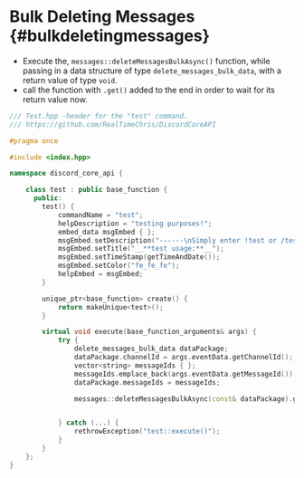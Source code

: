 Bulk Deleting Messages {#bulkdeletingmessages}
============
- Execute the, `messages::deleteMessagesBulkAsync()` function, while passing in a data structure of type `delete_messages_bulk_data`, with a return value of type `void`.
- call the function with `.get()` added to the end in order to wait for its return value now.

```cpp
/// Test.hpp -header for the "test" command.
/// https://github.com/RealTimeChris/DiscordCoreAPI

#pragma once

#include <index.hpp>

namespace discord_core_api {

	class test : public base_function {
	  public:
		test() {
			commandName = "test";
			helpDescription = "testing purposes!";
			embed_data msgEmbed { };
			msgEmbed.setDescription("------\nSimply enter !test or /test!\n------");
			msgEmbed.setTitle("__**test usage:**__");
			msgEmbed.setTimeStamp(getTimeAndDate());
			msgEmbed.setColor("fe_fe_fe");
			helpEmbed = msgEmbed;
		}

		unique_ptr<base_function> create() {
			return makeUnique<test>();
		}

		virtual void execute(base_function_arguments& args) {
			try {
				delete_messages_bulk_data dataPackage;
				dataPackage.channelId = args.eventData.getChannelId();
				vector<string> messageIds { };
				messageIds.emplace_back(args.eventData.getMessageId());
				dataPackage.messageIds = messageIds;

				messages::deleteMessagesBulkAsync(const& dataPackage).get();


			} catch (...) {
				rethrowException("test::execute()");
			}
		}
	};
}
```
